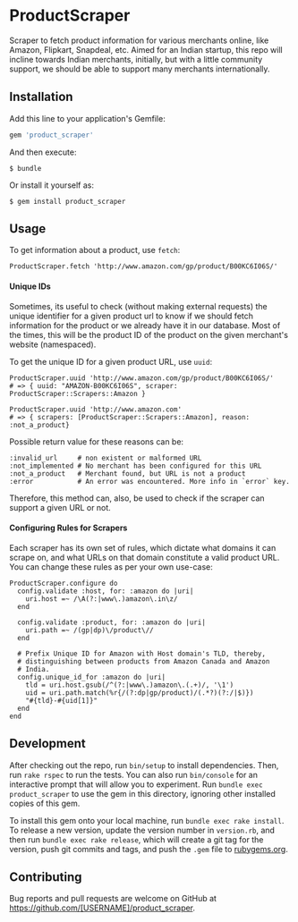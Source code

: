 # ProductScraper

Scraper to fetch product information for various merchants online, like
Amazon, Flipkart, Snapdeal, etc. Aimed for an Indian startup, this repo
will incline towards Indian merchants, initially, but with a little
community support, we should be able to support many merchants
internationally.

## Installation

Add this line to your application's Gemfile:

```ruby
gem 'product_scraper'
```

And then execute:

    $ bundle

Or install it yourself as:

    $ gem install product_scraper

## Usage

To get information about a product, use `fetch`:

    ProductScraper.fetch 'http://www.amazon.com/gp/product/B00KC6I06S/'

#### Unique IDs

Sometimes, its useful to check (without making external requests) the
unique identifier for a given product url to know if we should fetch
information for the product or we already have it in our database. Most
of the times, this will be the product ID of the product on the given
merchant's website (namespaced).

To get the unique ID for a given product URL, use `uuid`:

    ProductScraper.uuid 'http://www.amazon.com/gp/product/B00KC6I06S/'
    # => { uuid: "AMAZON-B00KC6I06S", scraper: ProductScraper::Scrapers::Amazon }
    
    ProductScraper.uuid 'http://www.amazon.com'
    # => { scrapers: [ProductScraper::Scrapers::Amazon], reason: :not_a_product}

Possible return value for these reasons can be:

    :invalid_url     # non existent or malformed URL
    :not_implemented # No merchant has been configured for this URL
    :not_a_product   # Merchant found, but URL is not a product
    :error           # An error was encountered. More info in `error` key.

Therefore, this method can, also, be used to check if the scraper can
support a given URL or not.

#### Configuring Rules for Scrapers

Each scraper has its own set of rules, which dictate what domains it can
scrape on, and what URLs on that domain constitute a valid product URL.
You can change these rules as per your own use-case:

    ProductScraper.configure do
      config.validate :host, for: :amazon do |uri|
        uri.host =~ /\A(?:|www\.)amazon\.in\z/
      end

      config.validate :product, for: :amazon do |uri|
        uri.path =~ /(gp|dp)\/product\//
      end

      # Prefix Unique ID for Amazon with Host domain's TLD, thereby,
      # distinguishing between products from Amazon Canada and Amazon
      # India.
      config.unique_id_for :amazon do |uri|
        tld = uri.host.gsub(/^(?:|www\.)amazon\.(.+)/, '\1')
        uid = uri.path.match(%r{/(?:dp|gp/product)/(.*?)(?:/|$)})
        "#{tld}-#{uid[1]}"
      end
    end

## Development

After checking out the repo, run `bin/setup` to install dependencies.
Then, run `rake rspec` to run the tests. You can also run `bin/console`
for an interactive prompt that will allow you to experiment. Run `bundle
exec product_scraper` to use the gem in this directory, ignoring other
installed copies of this gem.

To install this gem onto your local machine, run `bundle exec rake
install`. To release a new version, update the version number in
`version.rb`, and then run `bundle exec rake release`, which will create
a git tag for the version, push git commits and tags, and push the
`.gem` file to [rubygems.org](https://rubygems.org).

## Contributing

Bug reports and pull requests are welcome on GitHub at
https://github.com/[USERNAME]/product_scraper.
